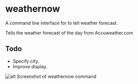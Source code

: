 # weathernow
A command line interface for to tell weather forecast.

Tells the weather forecast of the day from Accuweather.com

## Todo
* Specify city.
* Improve display.

![alt Screenshot of weathernow command](http://i.imgur.com/5Uq5It4.png)
